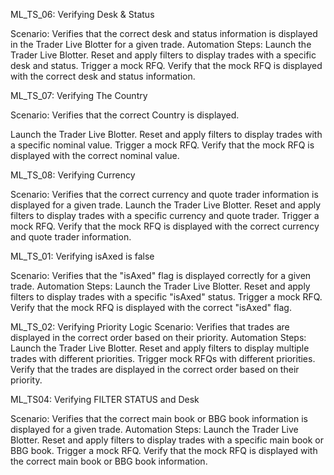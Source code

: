 ML_TS_06: Verifying Desk & Status

Scenario: Verifies that the correct desk and status information is displayed in the Trader Live Blotter for a given trade.
Automation Steps:
Launch the Trader Live Blotter.
Reset and apply filters to display trades with a specific desk and status.
Trigger a mock RFQ.
Verify that the mock RFQ is displayed with the correct desk and status information.

ML_TS_07: Verifying The Country

Scenario: Verifies that the correct Country is displayed.

Launch the Trader Live Blotter.
Reset and apply filters to display trades with a specific nominal value.
Trigger a mock RFQ.
Verify that the mock RFQ is displayed with the correct nominal value.

ML_TS_08: Verifying Currency

Scenario: Verifies that the correct currency and quote trader information is displayed for a given trade.
Launch the Trader Live Blotter.
Reset and apply filters to display trades with a specific currency and quote trader.
Trigger a mock RFQ.
Verify that the mock RFQ is displayed with the correct currency and quote trader information.

ML_TS_01: Verifying isAxed is false

Scenario: Verifies that the "isAxed" flag is displayed correctly for a given trade.
Automation Steps:
Launch the Trader Live Blotter.
Reset and apply filters to display trades with a specific "isAxed" status.
Trigger a mock RFQ.
Verify that the mock RFQ is displayed with the correct "isAxed" flag.

ML_TS_02: Verifying Priority Logic
Scenario: Verifies that trades are displayed in the correct order based on their priority.
Automation Steps:
Launch the Trader Live Blotter.
Reset and apply filters to display multiple trades with different priorities.
Trigger mock RFQs with different priorities.
Verify that the trades are displayed in the correct order based on their priority.

ML_TS04: Verifying FILTER STATUS and Desk

Scenario: Verifies that the correct main book or BBG book information is displayed for a given trade.
Automation Steps:
Launch the Trader Live Blotter.
Reset and apply filters to display trades with a specific main book or BBG book.
Trigger a mock RFQ.
Verify that the mock RFQ is displayed with the correct main book or BBG book information.
